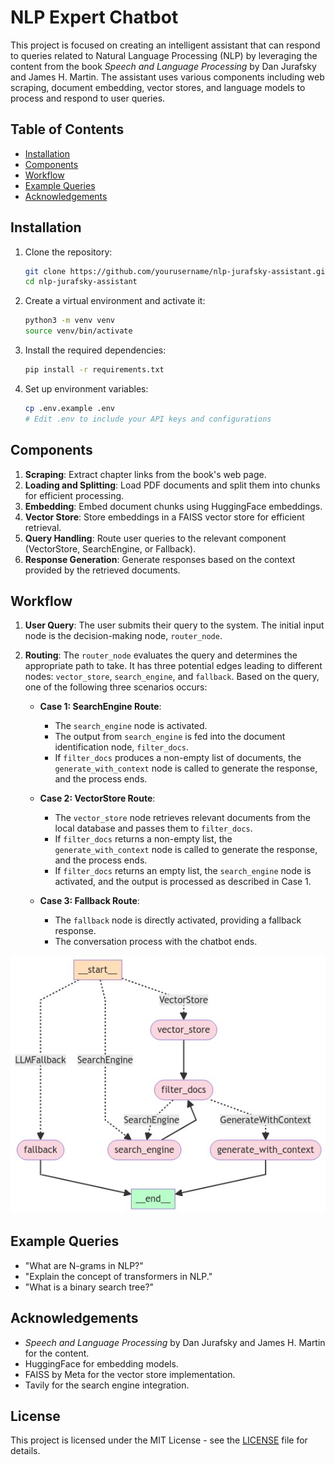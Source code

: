 # NLP Expert Chatbot

This project is focused on creating an intelligent assistant that can respond to queries related to Natural Language Processing (NLP) by leveraging the content from the book *Speech and Language Processing* by Dan Jurafsky and James H. Martin. The assistant uses various components including web scraping, document embedding, vector stores, and language models to process and respond to user queries.

## Table of Contents

- [Installation](#installation)
- [Components](#components)
- [Workflow](#workflow)
- [Example Queries](#example-queries)
- [Acknowledgements](#acknowledgements)

## Installation

1. Clone the repository:

    ```bash
    git clone https://github.com/yourusername/nlp-jurafsky-assistant.git
    cd nlp-jurafsky-assistant
    ```

2. Create a virtual environment and activate it:

    ```bash
    python3 -m venv venv
    source venv/bin/activate
    ```

3. Install the required dependencies:

    ```bash
    pip install -r requirements.txt
    ```

4. Set up environment variables:

    ```bash
    cp .env.example .env
    # Edit .env to include your API keys and configurations
    ```

## Components

1. **Scraping**: Extract chapter links from the book's web page.
2. **Loading and Splitting**: Load PDF documents and split them into chunks for efficient processing.
3. **Embedding**: Embed document chunks using HuggingFace embeddings.
4. **Vector Store**: Store embeddings in a FAISS vector store for efficient retrieval.
5. **Query Handling**: Route user queries to the relevant component (VectorStore, SearchEngine, or Fallback).
6. **Response Generation**: Generate responses based on the context provided by the retrieved documents.

## Workflow

1. **User Query**: The user submits their query to the system. The initial input node is the decision-making node, `router_node`.

2. **Routing**: The `router_node` evaluates the query and determines the appropriate path to take. It has three potential edges leading to different nodes: `vector_store`, `search_engine`, and `fallback`. Based on the query, one of the following three scenarios occurs:

   - **Case 1: SearchEngine Route**:
     - The `search_engine` node is activated.
     - The output from `search_engine` is fed into the document identification node, `filter_docs`.
     - If `filter_docs` produces a non-empty list of documents, the `generate_with_context` node is called to generate the response, and the process ends.

   - **Case 2: VectorStore Route**:
     - The `vector_store` node retrieves relevant documents from the local database and passes them to `filter_docs`.
     - If `filter_docs` returns a non-empty list, the `generate_with_context` node is called to generate the response, and the process ends.
     - If `filter_docs` returns an empty list, the `search_engine` node is activated, and the output is processed as described in Case 1.

   - **Case 3: Fallback Route**:
     - The `fallback` node is directly activated, providing a fallback response.
     - The conversation process with the chatbot ends.

![Workflow](plot.png)

## Example Queries

- "What are N-grams in NLP?"
- "Explain the concept of transformers in NLP."
- "What is a binary search tree?"

## Acknowledgements

- *Speech and Language Processing* by Dan Jurafsky and James H. Martin for the content.
- HuggingFace for embedding models.
- FAISS by Meta for the vector store implementation.
- Tavily for the search engine integration.

## License

This project is licensed under the MIT License - see the [LICENSE](LICENSE) file for details.
